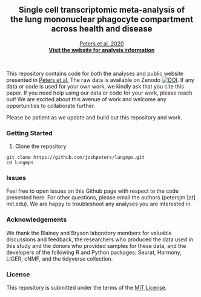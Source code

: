 <p align="center">
    <h2 align="center">Single cell transcriptomic meta-analysis of<br>the lung mononuclear phagocyte compartment<br>across health and disease</h2>
    <p align="center"><a href="https://www.biorxiv.org/content/10.1101/2020.08.06.240424v2">Peters et al. 2020</a><br>
    <strong><a href="https://joshpeters.github.io/lungmps">Visit the website for analysis information</a></strong></p>
    <br>
</p>

This repository contains code for both the analyses and public website presented in [Peters et al.](https://www.biorxiv.org/content/10.1101/2020.08.06.240424v2) The raw data is available on Zenodo [![DOI](https://zenodo.org/badge/DOI/10.5281/zenodo.3894750.svg)](https://doi.org/10.5281/zenodo.3894750). If any data or code is used for your own work, we kindly ask that you cite this paper. If you need help using our data or code for your work, please reach out! We are excited about this avenue of work and welcome any opportunities to collaborate further.

Please be patient as we update and build out this repository and work.

### Getting Started
1. Clone the repository
```
git clone https://github.com/joshpeters/lungmps.git
cd lungmps
```

### Issues
Feel free to open issues on this Github page with respect to the code presented here. For other questions, please email the authors (petersjm [at] mit.edu). We are happy to troubleshoot any analyses you are interested in.

### Acknowledgements
We thank the Blainey and Bryson laboratory members for valuable discussions and feedback, the researchers who produced the data used in this study and the donors who provided samples for these data, and the developers of the following R and Python packages: Seurat, Harmony, LIGER, cNMF, and the tidyverse collection.

### License
This repository is submitted under the terms of the [MIT License](http://opensource.org/licenses/MIT).
